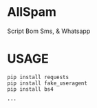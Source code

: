 # AllSpam
Script Bom Sms, &amp; Whatsapp


# USAGE
```
pip install requests
pip install fake_useragent
pip install bs4

'''
